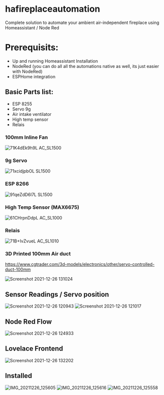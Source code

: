 # hafireplaceautomation

Complete solution to automate your ambient air-independent fireplace using Homeassistant / Node Red

# Prerequisits:
  - Up and running Homeassistant Installation
  - NodeRed (you can do all all the automations native as well, its just easier with NodeRed)
  - ESPHome integration

## Basic Parts list:
  - ESP 8255
  - Servo 9g
  - Air intake ventilator
  - High temp sensor
  - Relais

### 100mm Inline Fan

![71K4dEk9h9L _AC_SL1500_](https://user-images.githubusercontent.com/33530387/147407286-596c5d40-72fe-42c8-89f2-5dd57975f280.jpg)

### 9g Servo

![71xcidjpbOL _SL1500_](https://user-images.githubusercontent.com/33530387/147407318-bfbe6475-b615-4e70-ac74-510d3ee2ba7d.jpg)

### ESP 8266

![91qeZdD6l7L _SL1500_](https://user-images.githubusercontent.com/33530387/147407331-705834a9-64e2-4b73-815a-2abc4701fbbe.jpg)

### High Temp Sensor (MAX6675)

![61CHrpnDdpL _AC_SL1000_](https://user-images.githubusercontent.com/33530387/147407436-c6011c49-dd54-4bbf-85a0-01a4a5241719.jpg)

### Relais

![71B+IvZvueL _AC_SL1010_](https://user-images.githubusercontent.com/33530387/147408397-5b2ff999-91c2-4d68-b59b-08b23db6ebbc.jpg)

### 3D Printed 100mm Air duct

https://www.cgtrader.com/3d-models/electronics/other/servo-controlled-duct-100mm

![Screenshot 2021-12-26 131024](https://user-images.githubusercontent.com/33530387/147407618-9e3e52c8-ffa5-442b-85cc-571ec7240fa2.jpg)

## Sensor Readings / Servo position

![Screenshot 2021-12-26 120943](https://user-images.githubusercontent.com/33530387/147407087-1c68f598-4eff-4f3b-9e56-256cef497d62.jpg)
![Screenshot 2021-12-26 121017](https://user-images.githubusercontent.com/33530387/147407088-31e553b7-c3ea-4024-90c2-d8060c95dbc7.jpg)

## Node Red Flow

![Screenshot 2021-12-26 124933](https://user-images.githubusercontent.com/33530387/147407091-b2f64c94-3e74-446b-8afe-dd10adad381e.jpg)

## Lovelace Frontend

![Screenshot 2021-12-26 132202](https://user-images.githubusercontent.com/33530387/147407874-e9f7fc14-214f-4310-8aed-9b955f051c67.jpg)

## Installed

![IMG_20211226_125605](https://user-images.githubusercontent.com/33530387/147407900-c6949ad6-bd60-41fa-97c1-aa081ac01f9c.jpg)
![IMG_20211226_125616](https://user-images.githubusercontent.com/33530387/147407902-5d43df0f-0f12-4f82-8dd9-2902b906ab9f.jpg)
![IMG_20211226_125558](https://user-images.githubusercontent.com/33530387/147407903-d6d0a3e4-4104-4135-b31b-9439cde09d90.jpg)
